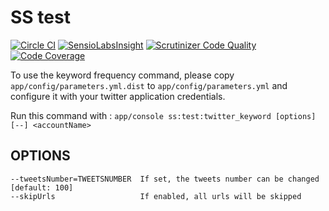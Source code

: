 SS test
=======

[![Circle CI](https://circleci.com/gh/oktapodia/ss-test/tree/master.svg?style=svg)](https://circleci.com/gh/oktapodia/ss-test/tree/master) [![SensioLabsInsight](https://insight.sensiolabs.com/projects/78d4863e-3896-4273-a8c3-2c28a9d798b0/mini.png)](https://insight.sensiolabs.com/projects/78d4863e-3896-4273-a8c3-2c28a9d798b0) [![Scrutinizer Code Quality](https://scrutinizer-ci.com/g/oktapodia/ss-test/badges/quality-score.png?b=master)](https://scrutinizer-ci.com/g/oktapodia/ss-test/?branch=master) [![Code Coverage](https://scrutinizer-ci.com/g/oktapodia/ss-test/badges/coverage.png?b=master)](https://scrutinizer-ci.com/g/oktapodia/ss-test/?branch=master)

To use the keyword frequency command, please copy `app/config/parameters.yml.dist` to `app/config/parameters.yml` and configure it with your twitter application credentials.

Run this command with : `app/console ss:test:twitter_keyword [options] [--] <accountName>`

OPTIONS
-------
    --tweetsNumber=TWEETSNUMBER  If set, the tweets number can be changed [default: 100]
    --skipUrls                   If enabled, all urls will be skipped
